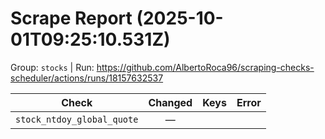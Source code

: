 # Scrape Report (2025-10-01T09:25:10.531Z)

Group: `stocks`  |  Run: https://github.com/AlbertoRoca96/scraping-checks-scheduler/actions/runs/18157632537

| Check | Changed | Keys | Error |
|---|:---:|:--|:--|
| `stock_ntdoy_global_quote` | — |  |  |
